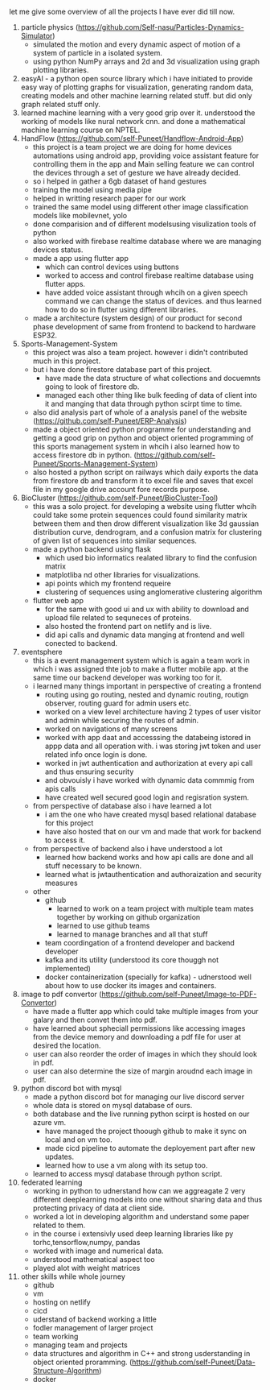 let me give some overview of all the projects I have ever did till now. 
1. particle physics (https://github.com/Self-nasu/Particles-Dynamics-Simulator) 
    - simulated the motion and every dynamic aspect of motion of a system of particle in a isolated system. 
    - using python NumPy arrays and 2d and 3d visualization using graph plotting libraries.
2. easyAI - a python open source library which i have initiated to provide easy way of plotting graphs for visualization, generating random data, creating models and other machine learning related stuff. but did only graph related stuff only.
3. learned machine learning with a very good grip over it. understood the working of models like nural network cnn. and done a mathematical machine learning course on NPTEL.
4. HandFlow (https://github.com/self-Puneet/Handflow-Android-App)
    - this project is a team project we are doing for home devices automations using android app, providing voice assistant feature for controlling them in the app and Main selling feature we can control the devices through a set of gesture we have already decided. 
    - so i helped in gather a 6gb dataset of hand gestures 
    - training the model using media pipe
    - helped in writting research paper for our work
    - trained the same model using different other image classification models like mobilevnet, yolo
    - done comparision and of different modelsusing visulization tools of python
    - also worked with firebase realtime database where we are managing devices status.
    - made a app using flutter app
        - which can control devices using buttons
        - worked to access and control firebase realtime database using flutter apps.
        - have added voice assistant through whcih on a given speech command we can change the status of devices. and thus learned how to do so in flutter using different libraries.
    - made a architecture (system design) of our product for second phase development of same from frontend to backend to hardware ESP32.
5. Sports-Management-System
    - this project was also a team project. however i didn't contributed much in this project.
    - but i have done firestore database part of this project.
        - have made the data structure of what collections and docuemnts going to look of firestore db.
        - managed each other thing like bulk feeding of data of client into it and manging that data through python scirpt time to time.
    - also did analysis part of whole of a analysis panel of the website (https://github.com/self-Puneet/ERP-Analysis)
    - made a object oriented python programme for understanding and getting a good grip on python and object oriented programming of this sports management system in whcih i also learned how to access firestore db in python. (https://github.com/self-Puneet/Sports-Management-System)
    - also hosted a python script on railways which daily exports the data from firestore db and transform it to excel file and saves that excel file in my google drive account fore records purpose.
6. BioCluster (https://github.com/self-Puneet/BioCluster-Tool)
    - this was a solo project. for developing a website using flutter whcih could take some protein sequences could found similarity matrix between them and then drow different visualization like 3d gaussian distribution curve, dendrogram, and a confusion matrix for clustering of given list of sequences into similar sequences. 
    - made a python backend using flask
        - which used bio informatics realated library to find the confusion matrix
        - matplotliba nd other libraries for visualizations.
        - api points which my frontend requeire
        - clustering of sequences using anglomerative clustering algorithm
    -  flutter web app
        - for the same with good ui and ux with ability to download and upload file related to sequneces of proteins.
        - also hosted the frontend part on netlify and is live. 
        - did api calls and dynamic data manging at frontend and well conected to backend.
7. eventsphere 
    - this is a event management system which is again a team work in which i was assigned thte job to make a flutter mobile app. at the same time our backend developer was working too for it.
    - i learned many things important in perspective of creating a frontend
        - routing using go routing, nested and dynamic routing, routign observer, routing guard for admin users etc.
        - worked on a view level architecture having 2 types of user visitor and admin while securing the routes of admin.
        - worked on navigations of many screens
        - worked with app daat and accesssing the databeing istored in appp data and all operation with. i was storing jwt token and user related info once login is done.
        - worked in jwt authentication and authorization at every api call and thus ensuring security
        - and obvouisly i have worked with dynamic data commmig from apis calls
        - have created well secured good login and regisration system.
    - from perspective of database also i have learned a lot
        - i am the one who have created mysql based relational database for this project
        - have also hosted that on our vm and made that work for backend to access it.
    - from perspective of backend also i have understood a lot
        - learned how backend works and how api calls are done and all stuff necessary to be known.
        - learned what is jwtauthentication and authoraization and security measures
    - other
        - github
            - learned to work on a team project with multiple team mates together by working on github organization
            - learned to use github teams
            -  learned to manage branches and all that stuff
        - team coordingation of a frontend developer and backend developer
        - kafka and its utility (understood its core thouggh not implemented)
        - docker containerization (specially for kafka) - udnerstood well about how to use docker its images and containers.
8. image to pdf convertor (https://github.com/self-Puneet/Image-to-PDF-Convertor)
    - have made a flutter app which could take multiple images from your galary and then convet them into pdf.
    - have learned about spheciall permissions like accessing images from the device memory and downloading a pdf file for user at desired the location.
    - user can also reorder the order of images in which they should look in pdf.
    - user can also determine the size of margin aroudnd each image in pdf.
9. python discord bot with mysql
    - made a python discord bot for managing our live discord server
    - whole data is stored on mysql database of ours.
    - both database and the live running python scirpt is hosted on our azure vm.
        - have managed the project thoough github to make it sync on local and on vm too.
        - made cicd pipeline to automate the deployement part after new updates.
        - learned how to use a vm along with its setup too.
    - learned to access mysql database through python script.
10. federated learning
    - working in python to udnerstand how can we aggreagate 2 very different deeplearning models into one without sharing data and thus protecting privacy of data at client side.
    - worked a lot in developing algorithm and understand some paper related to them.
    - in the course i extensivly used deep learning libraries like py torhc,tensorflow,numpy, pandas
    - worked with image and numerical data.
    - understood mathematical aspect too
    - played alot with weight matrices
11. other skills while whole journey
    - github
    - vm
    - hosting on netlify
    - cicd
    - uderstand of backend working a little
    - fodler management of larger project
    - team working
    - managing team and projects
    - data structures and algorithm in C++ and strong usderstanding in object oriented proramming. (https://github.com/self-Puneet/Data-Structure-Algorithm)
    - docker